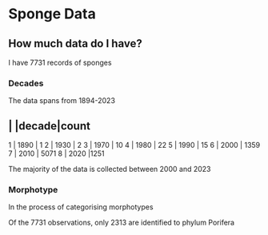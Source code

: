 # Sponge Data

## How much data do I have?
I have 7731 records of sponges 

### Decades
The data spans from 1894-2023


| |decade|count
----------------
1 | 1890 |  1
2 | 1930 |  2
3 | 1970 | 10
4 | 1980 | 22
5 | 1990 | 15
6 | 2000 | 1359
7 | 2010 | 5071
8 | 2020 |1251

The majority of the data is collected between 2000 and 2023

### Morphotype
In the process of categorising morphotypes 

Of the 7731 observations, only 2313 are identified to phylum Porifera


